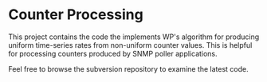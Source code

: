 # Counter Processing #
This project contains the code the implements WP's algorithm for producing uniform time-series rates from non-uniform counter values.  This is helpful for processing counters produced by SNMP poller applications.

Feel free to browse the subversion repository to examine the latest code.